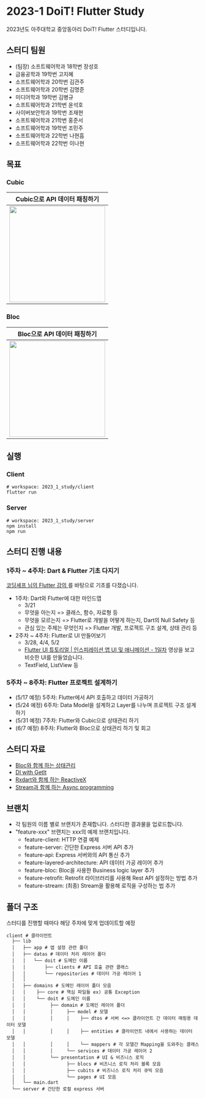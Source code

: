 # 2023-1 DoiT! Flutter Study

2023년도 아주대학교 중앙동아리 DoiT! Flutter 스터디입니다.

## 스터디 팀원

+ (팀장) 소프트웨어학과 18학번 장성호
+ 금융공학과 19학번 고지혜
+ 소프트웨어학과 20학번 김관주
+ 소프트웨어학과 20학번 김명준
+ 미디어학과 19학번 김병규
+ 소프트웨어학과 21학번 윤석호
+ 사이버보안학과 19학번 조재현
+ 소프트웨어학과 21학번 홍준서
+ 소프트웨어학과 19학번 조민주
+ 소프트웨어학과 22학번 나현흠
+ 소프트웨어학과 22학번 이나현

## 목표

### Cubic

<table>
<thead>
    <th align="center">
      <font style="vertical-align: inherit;">Cubic으로 API 데이터 패칭하기</font>
    </th>
  </thead>
  <tbody>
    <tr>
      <td align="center">
        <img src="assets/showcases/cubic.gif" style="height: 250px;"/>
      </td>
    </tr>
  </tbody>
</table>

### Bloc

<table>
  <thead>
    <th align="center">
      <font style="vertical-align: inherit;">Bloc으로 API 데이터 패칭하기</font>
    </th>
  </thead>
  <tbody>
    <tr>
      <td align="center">
        <img src="assets/showcases/bloc.gif" style="height: 250px;"/>
      </td>
    </tr>
  </tbody>
</table>

## 실행
### Client
```shell
# workspace: 2023_1_study/client
flutter run
```

### Server
```shell
# workspace: 2023_1_study/server
npm install
npm run
```
## 스터디 진행 내용

### 1주차 ~ 4주차: Dart & Flutter 기초 다지기
<a href="https://www.youtube.com/@codingchef/playlists"> 코딩셰프 님의 Flutter 강의 </a>를 바탕으로 기초를 다졌습니다.

+ 1주차: Dart와 Flutter에 대한 마인드맵
  + 3/21
  + 무엇을 아는지 => 클래스, 함수, 자료형 등
  + 무엇을 모르는지 => Flutter로 개발을 어떻게 하는지, Dart의 Null Safety 등
  + 관심 있는 주제는 무엇인지 => Flutter 개발, 프로젝트 구조 설계, 상태 관리 등
+ 2주차 ~ 4주차: Flutter로 UI 만들어보기
  + 3/28, 4/4, 5/2
  + <a href="https://www.youtube.com/watch?v=zTTP8XBR6fI&t=725s">Flutter UI 튜토리얼 | 인스피레이션 앱 UI 및 애니메이션 - 1일차</a> 영상을 보고 비슷한 UI를 만들었습니다.
  + TextField, ListView 등

### 5주차 ~ 8주차: Flutter 프로젝트 설계하기
+ (5/17 예정) 5주차: Flutter에서 API 호출하고 데이터 가공하기
+ (5/24 예정) 6주차: Data Model을 설계하고 Layer를 나누며 프로젝트 구조 설계하기
+ (5/31 예정) 7주차: Flutter와 Cubic으로 상태관리 하기
+ (6/7 예정) 8주차: Flutter와 Bloc으로 상태관리 하기 및 회고

## 스터디 자료
+ <a href="https://docs.google.com/document/d/1hO1YK7BsiJ6bG7Vz7ARk6x3f2i_MN_xjjALxMHKNQrU/edit#">Bloc와 함께 하는 상태관리</a>
+ <a href="https://docs.google.com/document/d/18gixkWynlIKolDShnt9ayIEZ_EYXXW1prmuyCSH4yjQ/edit#heading=h.dr1m1iyy05mm">DI with GetIt</a>
+ <a href="https://docs.google.com/document/d/1pc5oMlZdyzUNptFe5AXZT9pFkUJeq4w5WTWUHt8h8Hs/edit#heading=h.4lreeypi5sl2">Rxdart와 함께 하는 ReactiveX</a>
+ <a href="https://docs.google.com/document/d/1siJ7sObO55X5u_59MXOgQvlil2CIME-2eC0q5AJpZls/edit">Stream과 함께 하는 Async programming
  </a>

## 브랜치
+ 각 팀원의 이름 별로 브랜치가 존재합니다. 스터디한 결과물을 업로드합니다.
+ "feature-xxx" 브랜치는 xxx의 예제 브랜치입니다.
  + feature-client: HTTP 연결 예제
  + feature-server: 간단한 Express 서버 API 추가 
  + feature-api: Express 서버와의 API 통신 추가
  + feature-layered-architecture: API 데이터 가공 레이어 추가
  + feature-bloc: Bloc을 사용한 Business logic layer 추가
  + feature-retrofit: Retrofit 라이브러리를 사용해 Rest API 설정하는 방법 추가
  + feature-stream: (최종) Stream을 활용해 로직을 구성하는 법 추가

## 폴더 구조
스터디를 진행할 때마다 해당 주차에 맞게 업데이트할 예정
```shell
client # 클라이언트 
  ├── lib
  │   ├── app # 앱 설정 관련 폴더
  │   ├── datas # 데이터 처리 레이어 폴더
  │   │   └── doit # 도메인 이름
  │   │       ├── clients # API 호출 관련 클래스
  │   │       └── repositories # 데이터 가공 레이어 1
  │   │
  │   ├── domains # 도메인 레이어 폴더 모음
  │   │    ├── core # 핵심 파일들 ex) 공통 Exception
  │   │    └── doit # 도메인 이름
  │   │         ├── domain # 도메인 레이어 폴더
  │   │         │     ├── model # 모델
  │   │         │     │    ├── dtos # 서버 <=> 클라이언트 간 데이터 매핑용 데이터 모델
  │   │         │     │    ├── entities # 클라이언트 내에서 사용하는 데이터 모델
  │   │         │     │    └── mappers # 각 모델간 Mapping을 도와주는 클래스
  │   │         │     └── services # 데이터 가공 레이어 2
  │   │         └── presentation # UI & 비즈니스 로직
  │   │               ├── blocs # 비즈니스 로직 처리 블록 모음
  │   │               ├── cubits # 비즈니스 로직 처리 큐빅 모음
  │   │               └── pages # UI 모음
  │   └── main.dart
  └── server # 간단한 로컬 express 서버
```